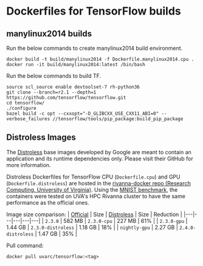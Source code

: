 # Dockerfiles for TensorFlow builds

## manylinux2014 builds
Run the below commands to create manylinux2014 build environment.    
```
docker build -t build/manylinux2014 -f Dockerfile.manylinux2014.cpu .
docker run -it build/manylinux2014:latest /bin/bash
```

Run the below commands to build TF.  
```
source scl_source enable devtoolset-7 rh-python36
git clone --branch=r2.1 --depth=1 https://github.com/tensorflow/tensorflow.git
cd tensorflow/
./configure
bazel build -c opt --cxxopt="-D_GLIBCXX_USE_CXX11_ABI=0" --verbose_failures //tensorflow/tools/pip_package:build_pip_package
```

## Distroless Images
The [Distroless](https://github.com/GoogleContainerTools/distroless) base images developed by Google are meant to contain an application and its runtime dependencies only. Please visit their GitHub for more information.

Distroless Dockerfiles for TensorFlow CPU (`Dockerfile.cpu`) and GPU (`Dockerfile.distroless`) are hosted in the [rivanna-docker repo (Research Computing, University of Virginia)](https://github.com/uvarc/rivanna-docker). Using the [MNIST benchmark](https://www.tensorflow.org/tutorials/quickstart/beginner), the containers were tested on UVA's HPC Rivanna cluster to have the same performance as the official ones.

Image size comparison:
| [Official](https://hub.docker.com/r/tensorflow/tensorflow/tags) | Size | [Distroless](https://hub.docker.com/r/uvarc/tensorflow/tags) | Size | Reduction |
|---|---|---|---|---|
| `2.3.0` | 582 MB | `2.3.0-cpu` | 227 MB | 61% |
| `2.3.0-gpu` | 1.44 GB | `2.3.0-distroless` | 1.18 GB | 18% |
| `nightly-gpu` | 2.27 GB | `2.4.0-distroless` | 1.47 GB | 35% |

Pull command:
```
docker pull uvarc/tensorflow:<tag>
```

